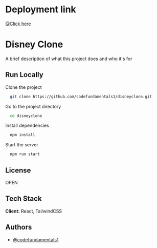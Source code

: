 # Deployment link 
[@Click here](https://disneyclone-nu.vercel.app/)


# Disney Clone

A brief description of what this project does and who it's for


## Run Locally

Clone the project

```bash
  git clone https://github.com/codefundamentals1/disneyclone.git
```

Go to the project directory

```bash
  cd disneyclone
```

Install dependencies

```bash
  npm install
```

Start the server

```bash
  npm run start
```


## License

OPEN

## Tech Stack

**Client:** React, TailwindCSS




## Authors

- [@codefundamentals1](https://www.github.com/codefundamentals1)

